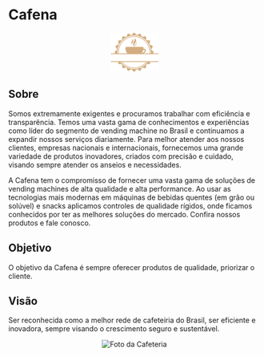 # Cafena

<div align="center">
  <img src="logo.png" alt="Logo Cafena">
</div>

## Sobre

Somos extremamente exigentes e procuramos trabalhar com eficiência e transparência. 
Temos uma vasta gama de conhecimentos e experiências como líder do segmento de 
vending machine no Brasil e continuamos a expandir nossos serviços diariamente. 
Para melhor atender aos nossos clientes, empresas nacionais e internacionais, 
fornecemos uma grande variedade de produtos inovadores, criados com precisão e cuidado, 
visando sempre atender os anseios e necessidades.

A Cafena tem o compromisso de fornecer uma vasta gama de soluções de vending machines de alta qualidade e alta performance. 
Ao usar as tecnologias mais modernas em máquinas de bebidas quentes (em grão ou solúvel) e snacks aplicamos controles de qualidade rígidos, 
onde ficamos conhecidos por ter as melhores soluções do mercado. Confira nossos produtos e fale conosco.

## Objetivo

O objetivo da Cafena é sempre oferecer produtos de qualidade, priorizar o cliente.

## Visão

Ser reconhecida como a melhor rede de cafeteiria do Brasil, ser eficiente e inovadora, sempre visando o crescimento seguro e sustentável.

<div align="center">
  <img src="link_para_foto_cafeteria.png" alt="Foto da Cafeteria">
</div>

